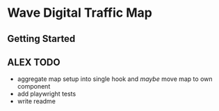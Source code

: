 # Wave Digital Traffic Map

## Getting Started


## ALEX TODO
- aggregate map setup into single hook and _maybe_ move map to own component
- add playwright tests
- write readme